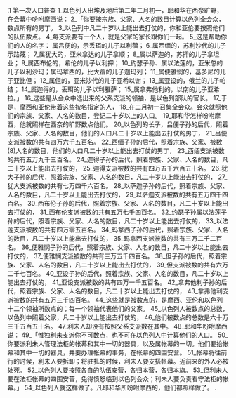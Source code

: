 .1 
第一次人口普查 
1_以色列人出埃及地后第二年二月初一，耶和华在西奈旷野，在会幕中吩咐摩西说： 2_「你要按宗族、父家、人名的数目计算以色列全会众，数点所有的男丁。 3_以色列中凡二十岁以上能出去打仗的，你和亚伦要按照他们的队伍数点。 4_每支派要有一个人，就是父家的家长跟你们一起。 5_这是帮助你们的人的名字： 
属吕便的，示丢珥的儿子以利蓿； 
6_属西缅的，苏利沙代的儿子示路蔑； 
7_属犹大的，亚米拿达的儿子拿顺； 
8_属以萨迦的，苏押的儿子拿坦业； 
9_属西布伦的，希伦的儿子以利押； 
10_约瑟子孙、属以法莲的，亚米忽的儿子以利沙玛；属玛拿西的，比大蓿的儿子迦玛列； 
11_属便雅悯的，基多尼的儿子亚比但； 
12_属但的，亚米沙代的儿子亚希以谢； 
13_属亚设的，俄兰的儿子帕结； 
14_属迦得的，丢珥的儿子以利雅萨； 
15_属拿弗他利的，以南的儿子亚希拉。」 
16_这些是从会众中选出来的父系支派的领袖，是以色列部队的官长。 
17_于是，摩西和亚伦带着这些按名指定的人， 18_在二月初一召集全会众。会众就照他们的宗族、父家、人名的数目，登记二十岁以上的人口。 19_耶和华怎样吩咐摩西，他就照样在西奈的旷野数点他们。 
20_以色列的长子，吕便子孙的后代，照着宗族、父家、人名的数目，他们的人口凡二十岁以上能出去打仗的男丁， 21_吕便支派被数的共有四万六千五百名。 
22_西缅子孙的后代，照着宗族、父家、被数(8)人名的数目，他们的人口凡二十岁以上能出去打仗的男丁， 23_西缅支派被数的共有五万九千三百名。 
24_迦得子孙的后代，照着宗族、父家、人名的数目，凡二十岁以上能出去打仗的， 25_迦得支派被数的共有四万五千六百五十名。 
26_犹大子孙的后代，照着宗族、父家、人名的数目，凡二十岁以上能出去打仗的， 27_犹大支派被数的共有七万四千六百名。 
28_以萨迦子孙的后代，照着宗族、父家、人名的数目，凡二十岁以上能出去打仗的， 29_以萨迦支派被数的共有五万四千四百名。 
30_西布伦子孙的后代，照着宗族、父家、人名的数目，凡二十岁以上能出去打仗的， 31_西布伦支派被数的共有五万七千四百名。 
32_约瑟子孙属以法莲子孙的后代，照着宗族、父家、人名的数目，凡二十岁以上能出去打仗的， 33_以法莲支派被数的共有四万零五百名。 
34_玛拿西子孙的后代，照着宗族、父家、人名的数目，凡二十岁以上能出去打仗的， 35_玛拿西支派被数的共有三万二千二百名。 
36_便雅悯子孙的后代，照着宗族、父家、人名的数目，凡二十岁以上能出去打仗的， 37_便雅悯支派被数的共有三万五千四百名。 
38_但子孙的后代，照着宗族、父家、人名的数目，凡二十岁以上能出去打仗的， 39_但支派被数的共有六万二千七百名。 
40_亚设子孙的后代，照着宗族、父家、人名的数目，凡二十岁以上能出去打仗的， 41_亚设支派被数的共有四万一千五百名。 
42_拿弗他利子孙的后代，照着宗族、父家、人名的数目，凡二十岁以上能出去打仗的， 43_拿弗他利支派被数的共有五万三千四百名。 
44_这些就是被数点的，是摩西、亚伦和以色列十二个领袖所数点的；每一个领袖代表他们的父家。 45_以色列人被数点的总数，以色列中照着父家，凡二十岁以上能出去打仗的， 46_他们被数点的总数是六十万三千五百五十名。 
47_利未人却没有按照父系支派数在其中。 48_耶和华吩咐摩西说： 49_「惟独利未支派你不可数点，也不可在以色列人中计算他们的人口。 50_你要派利未人管理法柜的帐幕和其中一切的器具，以及属帐幕的一切。他们要抬帐幕和其中一切的器具，并要办理帐幕的事务，在帐幕的四围安营。 51_帐幕将往前行的时候，利未人要拆卸；将驻扎的时候，利未人要支搭帐幕。近前来的外人必被处死。 52_以色列人要按照各自的队伍安营，各归本营，各归本旗。 53_但利未人要在法柜帐幕的四围安营，免得愤怒临到以色列会众；利未人要负责看守法柜的帐幕。」 54_以色列人就这样做了。凡耶和华所吩咐摩西的，他们都照样做了。 
.